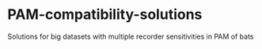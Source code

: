 # PAM-compatibility-solutions
Solutions for big datasets with multiple recorder sensitivities in PAM of bats
